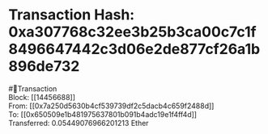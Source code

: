
Transaction Hash: 0xa307768c32ee3b25b3ca00c7c1f8496647442c3d06e2de877cf26a1b896de732
====================================================================================
  
#💸Transaction  
Block: [[14456688]]  
From: [[0x7a250d5630b4cf539739df2c5dacb4c659f2488d]]  
To: [[0x650509e1b481975637801b091b4adc19e1f4ff4d]]  
Transferred: 0.05449076966201213 Ether